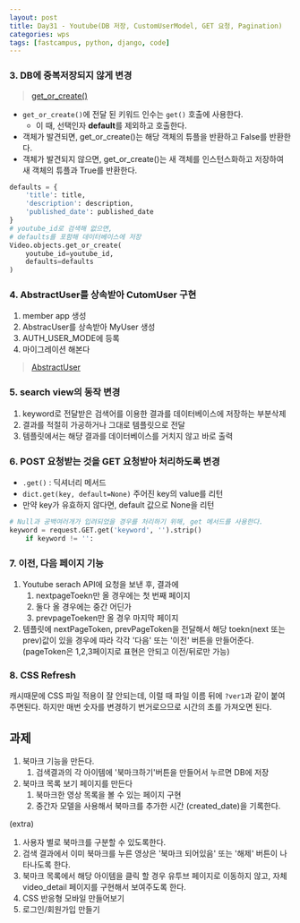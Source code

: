 ```yaml
---
layout: post
title: Day31 - Youtube(DB 저장, CustomUserModel, GET 요청, Pagination)
categories: wps
tags: [fastcampus, python, django, code]
---
```


### 3. DB에 중복저장되지 않게 변경

> [get_or_create()](https://docs.djangoproject.com/en/1.10/ref/models/querysets/#get-or-create)

- `get_or_create()`에 전달 된 키워드 인수는 `get()` 호출에 사용한다.
  - 이 때, 선택인자 **default**를 제외하고 호출한다.
- 객체가 발견되면, get_or_create()는 해당 객체의 튜플을 반환하고 False를 반환한다.
- 객체가 발견되지 않으면, get_or_create()는 새 객체를 인스턴스화하고 저장하여 새 객체의 튜플과 True를 반환한다.

````python
defaults = {
    'title': title,
    'description': description,
    'published_date': published_date
}
# youtube_id로 검색해 없으면,
# defaults를 포함해 데이터베이스에 저장
Video.objects.get_or_create(
    youtube_id=youtube_id,
    defaults=defaults
)
````



### 4. AbstractUser를 상속받아 CutomUser 구현

1. member app 생성
2. AbstracUser를 상속받아 MyUser 생성
3. AUTH_USER_MODE에 등록
4. 마이그레이션 해본다

> [AbstractUser](https://docs.djangoproject.com/en/1.10/topics/auth/customizing/#substituting-a-custom-user-model)
>
>

### 5. search view의 동작 변경

1. keyword로 전달받은 검색어를 이용한 결과를 데이터베이스에 저장하는 부분삭제
2. 결과를 적절히 가공하거나 그대로 템플릿으로 전달
3. 템플릿에서는 해댱 결과를 데이터베이스를 거치지 않고 바로 출력



### 6. POST 요청받는 것을 GET 요청받아 처리하도록 변경

- `.get()` : 딕셔너리 메서드
- `dict.get(key, default=None)` 주어진 key의 value를 리턴
- 만약 key가 유효하지 않다면, default 값으로 None을 리턴

```python
# Null과 공백여러개가 입려되었을 경우를 처리하기 위해, get 메서드를 사용한다.
keyword = request.GET.get('keyword', '').strip()
    if keyword != '':
```



### 7. 이전, 다음 페이지 기능

1. Youtube serach API에 요청을 보낸 후, 결과에
   1. nextpageToekn만 올 경우에는 첫 번째 페이지
   2. 둘다 올 경우에는 중간 어딘가
   3. prevpageToeken만 올 경우 마지막 페이지
2. 템플릿에 nextPageToken, prevPageToken을 전달해서 해당 toekn(next 또는 prev)값이 있을 경우에 따라 각각 '다음' 또는 '이전' 버튼을 만들어준다. (pageToken은 1,2,3페이지로 표현은 안되고 이전/뒤로만 가능)





### 8. CSS Refresh

캐시때문에 CSS 파일 적용이 잘 안되는데, 이럴 때 파일 이름 뒤에 `?ver1`과 같이 붙여주면된다. 하지만 매번 숫자를 변경하기 번거로으므로 시간의 초를 가져오면 된다.

<script src="https://gist.github.com/pinstinct/8712b308992beab48500c732d55854a5.js"></script>


## 과제

1. 북마크 기능을 만든다.
   1. 검색결과의 각 아이템에 '북마크하기'버튼을 만들어서 누르면 DB에 저장
2. 북마크 목록 보기 페이지를 만든다
   1. 북마크한 영상 목록을 볼 수 있는 페이지 구현
   2. 중간자 모델을 사용해서 북마크를 추가한 시간 (created_date)을 기록한다.

(extra)

1. 사용자 별로 북마크를 구분할 수 있도록한다.
2. 검색 결과에서 이미 북마크를 누른 영상은 '북마크 되어있음' 또는 '해제' 버튼이 나타나도록 한다.
3. 북마크 목록에서 해당 아이템을 클릭 할 경우 유투브 페이지로 이동하지 않고, 자체 video_detail 페이지를 구현해서 보여주도록 한다.
4. CSS 반응형 모바일 만들어보기
5. 로그인/회원가입 만들기
